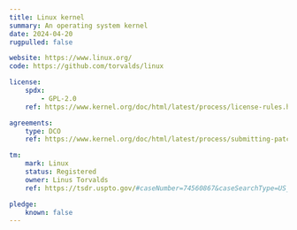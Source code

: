 ```yaml
---
title: Linux kernel
summary: An operating system kernel
date: 2024-04-20
rugpulled: false

website: https://www.linux.org/
code: https://github.com/torvalds/linux

license:
    spdx:
        - GPL-2.0
    ref: https://www.kernel.org/doc/html/latest/process/license-rules.html

agreements:
    type: DCO
    ref: https://www.kernel.org/doc/html/latest/process/submitting-patches.html#sign-your-work-the-developer-s-certificate-of-origin

tm:
    mark: Linux
    status: Registered
    owner: Linus Torvalds
    ref: https://tsdr.uspto.gov/#caseNumber=74560867&caseSearchType=US_APPLICATION&caseType=DEFAULT&searchType=statusSearch

pledge:
    known: false
---
```

